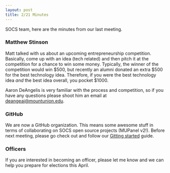 ```yaml
---
layout: post
title: 2/21 Minutes
---
```

SOCS team, here are the minutes from our last meeting. 

### Matthew Stinson

Matt talked with us about an upcoming entrepreneurship competition. Basically, come up with an idea (tech related) and then pitch it at the competition for a chance to win some money. Typically, the winner of the competition would win $500, but recently an alumni donated an extra $500 for the best technology idea. Therefore, if you were the best technology idea *and* the best idea overall, you pocket $1000. 

Aaron DeAngelis is very familiar with the process and competition, so if you have any questions please shoot him an email at <deangeaj@mountunion.edu>. 

### GitHub

We are now a GitHub organization. This means some awesome stuff in terms of collaborating on SOCS open source projects (MUPanel v2!). Before next meeting, please go check out and follow our [Gitting started](http://mu-socs.github.com/posts/gitting-started) guide. 

### Officers

If you are interested in becoming an officer, please let me know and we can help you prepare for elections this April. 

